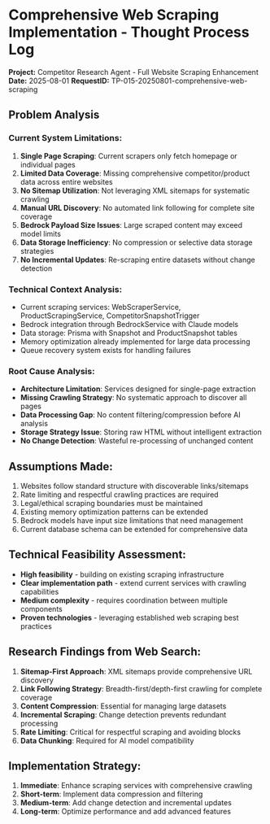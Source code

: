 # Comprehensive Web Scraping Implementation - Thought Process Log

**Project:** Competitor Research Agent - Full Website Scraping Enhancement
**Date:** 2025-08-01
**RequestID:** TP-015-20250801-comprehensive-web-scraping

## Problem Analysis

### Current System Limitations:
1. **Single Page Scraping**: Current scrapers only fetch homepage or individual pages
2. **Limited Data Coverage**: Missing comprehensive competitor/product data across entire websites
3. **No Sitemap Utilization**: Not leveraging XML sitemaps for systematic crawling
4. **Manual URL Discovery**: No automated link following for complete site coverage
5. **Bedrock Payload Size Issues**: Large scraped content may exceed model limits
6. **Data Storage Inefficiency**: No compression or selective data storage strategies
7. **No Incremental Updates**: Re-scraping entire datasets without change detection

### Technical Context Analysis:
- Current scraping services: WebScraperService, ProductScrapingService, CompetitorSnapshotTrigger
- Bedrock integration through BedrockService with Claude models
- Data storage: Prisma with Snapshot and ProductSnapshot tables
- Memory optimization already implemented for large data processing
- Queue recovery system exists for handling failures

### Root Cause Analysis:
- **Architecture Limitation**: Services designed for single-page extraction
- **Missing Crawling Strategy**: No systematic approach to discover all pages
- **Data Processing Gap**: No content filtering/compression before AI analysis
- **Storage Strategy Issue**: Storing raw HTML without intelligent extraction
- **No Change Detection**: Wasteful re-processing of unchanged content

## Assumptions Made:
1. Websites follow standard structure with discoverable links/sitemaps
2. Rate limiting and respectful crawling practices are required
3. Legal/ethical scraping boundaries must be maintained
4. Existing memory optimization patterns can be extended
5. Bedrock models have input size limitations that need management
6. Current database schema can be extended for comprehensive data

## Technical Feasibility Assessment:
- **High feasibility** - building on existing scraping infrastructure
- **Clear implementation path** - extend current services with crawling capabilities
- **Medium complexity** - requires coordination between multiple components
- **Proven technologies** - leveraging established web scraping best practices

## Research Findings from Web Search:
1. **Sitemap-First Approach**: XML sitemaps provide comprehensive URL discovery
2. **Link Following Strategy**: Breadth-first/depth-first crawling for complete coverage
3. **Content Compression**: Essential for managing large datasets
4. **Incremental Scraping**: Change detection prevents redundant processing
5. **Rate Limiting**: Critical for respectful scraping and avoiding blocks
6. **Data Chunking**: Required for AI model compatibility

## Implementation Strategy:
1. **Immediate**: Enhance scraping services with comprehensive crawling
2. **Short-term**: Implement data compression and filtering
3. **Medium-term**: Add change detection and incremental updates
4. **Long-term**: Optimize performance and add advanced features 